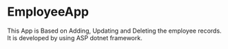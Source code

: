 # EmployeeApp
This App is Based on Adding, Updating and Deleting the employee records. It is developed by using ASP dotnet framework.
